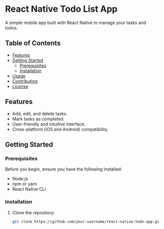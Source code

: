 # React Native Todo List App

A simple mobile app built with React Native to manage your tasks and todos.

## Table of Contents

- [Features](#features)
- [Getting Started](#getting-started)
  - [Prerequisites](#prerequisites)
  - [Installation](#installation)
- [Usage](#usage)
- [Contributing](#contributing)
- [License](#license)

## Features

- Add, edit, and delete tasks.
- Mark tasks as completed.
- User-friendly and intuitive interface.
- Cross-platform (iOS and Android) compatibility.

## Getting Started

### Prerequisites

Before you begin, ensure you have the following installed:

- Node.js
- npm or yarn
- React Native CLI

### Installation

1. Clone the repository:

   ```bash
   git clone https://github.com/your-username/react-native-todo-app.git
